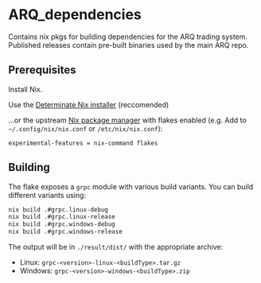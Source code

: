 # ARQ_dependencies
Contains nix pkgs for building dependencies for the ARQ trading system. Published releases contain pre-built binaries used by the main ARQ repo.

## Prerequisites

Install Nix.

Use the [Determinate Nix installer](https://zero-to-nix.com/start/install/) (reccomended)

...or the upstream [Nix package manager](https://nixos.org/download.html) with flakes enabled (e.g. Add to `~/.config/nix/nix.conf` or `/etc/nix/nix.conf`):
  ```
  experimental-features = nix-command flakes
  ```

## Building

The flake exposes a `grpc` module with various build variants. You can build different variants using:

```bash
nix build .#grpc.linux-debug
nix build .#grpc.linux-release
nix build .#grpc.windows-debug
nix build .#grpc.windows-release
```

The output will be in `./result/dist/` with the appropriate archive:
- Linux: `grpc-<version>-linux-<buildType>.tar.gz`
- Windows: `grpc-<version>-windows-<buildType>.zip`
